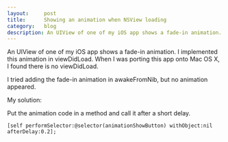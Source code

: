 ```yaml
---
layout:     post
title:      Showing an animation when NSView loading
category:   blog
description: An UIView of one of my iOS app shows a fade-in animation. I implemented this animation in viewDidLoad. When I was porting this app onto Mac OS X, I found there is no viewDidLoad.
---
```


An UIView of one of my iOS app shows a fade-in animation. I implemented this animation in viewDidLoad. When I was porting this app onto Mac OS X, I found there is no viewDidLoad.

I tried adding the fade-in animation in awakeFromNib, but no animation appeared.

My solution: 

Put the animation code in a method and call it after a short delay.

```
[self performSelector:@selector(animationShowButton) withObject:nil afterDelay:0.2];
```
